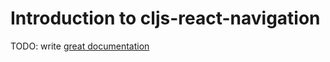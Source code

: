 # Introduction to cljs-react-navigation

TODO: write [great documentation](http://jacobian.org/writing/what-to-write/)
